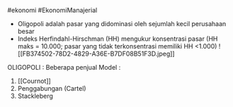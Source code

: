 #ekonomi #EkonomiManajerial
* Oligopoli adalah pasar yang didominasi oleh sejumlah kecil perusahaan besar
* Indeks Herfindahl-Hirschman (HH) mengukur konsentrasi pasar (HH maks = 10.000; pasar yang tidak terkonsentrasi memiliki HH <1.000)
![[FB374502-78D2-4829-A36E-B7DF08B51F3D.jpeg]]

OLIGOPOLI : Beberapa penjual
Model :
1. [[Cournot]]
2. Penggabungan (Cartel)
3. Stackleberg





